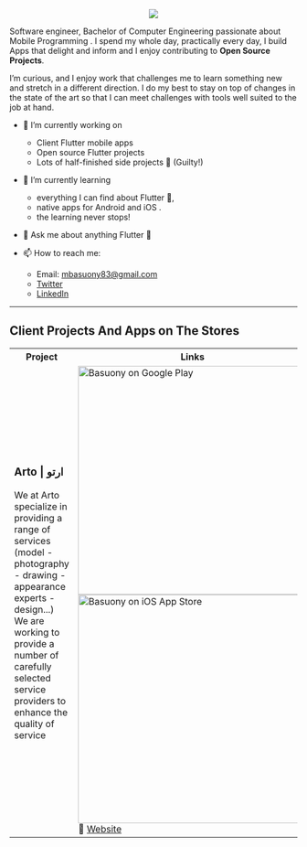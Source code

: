 <p align="center">
  <a href="https://git.io/typing-svg"><img src="https://readme-typing-svg.demolab.com/?lines=This+image+is+center-aligned&font=Fira%20Code&center=true&width=380&height=50](https://readme-typing-svg.herokuapp.com?size=30&background=45E5FF00&center=true&vCenter=true&lines=%F0%9F%91%8B%F0%9F%8F%BC+Hi+there!+I'm+Roaa](https://readme-typing-svg.demolab.com?font=Fira+Code&size=25&pause=1000&color=00B300&width=435&lines=%F0%9F%91%8B%F0%9F%8F%BC+Hi+there!+I'm+Basuony"/></a>
</p>

 Software engineer, Bachelor of Computer Engineering passionate about Mobile Programming .
 I spend my whole day, practically every day,  I build Apps that   delight and inform and I enjoy contributing to **Open Source Projects**. 
 
 I’m curious, and I enjoy work that challenges me to learn something new and stretch in a different direction.
 I do my best to stay on top of changes in   the state of the art so that I can meet challenges with tools well suited to the job at hand.
 
 * 🔭 I’m currently working on 
   - Client Flutter mobile apps 
   - Open source Flutter projects 
   - Lots of half-finished side projects 👀 (Guilty!)
  
* 🌱 I’m currently learning 
   - everything I can find about Flutter 💙,
   - native apps for Android and iOS .
   -  the learning never stops!
   
* 💬 Ask me about anything Flutter 💙
* 📫 How to reach me:
  * Email: mbasuony83@gmail.com
  * [Twitter](https://twitter.com/mbasuony83)
  * [LinkedIn](https://linkedin.com/in/mahmoud-basuony83-a2b30214a)


---

## Client Projects And Apps on The Stores

<table>
	<tbody width="100%">
	<tr>
		<th>Project</th>	
		<th>Links</th>
	</tr>
  <!-- 📱📱📱📱📱📱📱📱📱📱📱📱📱📱📱📱📱📱📱📱📱📱📱📱📱📱📱📱📱 1RW 1FProject 📱📱📱📱📱📱📱📱📱📱📱📱📱📱📱📱📱📱📱📱📱📱📱📱📱📱📱📱📱-->
	<tr>
     <!-- 🌍🌍🌍🌍🌍🌍🌍🌍🌍🌍🌍🌍🌍🌍🌍🌍🌍🌍 Description 🌍🌍🌍🌍🌍🌍🌍🌍🌍🌍🌍🌍🌍🌍🌍🌍 -->
		<td>
			<h3>Arto | ارت‪و‬</h3>
			<p>We at Arto specialize in providing a range of services (model - photography - drawing - appearance experts - design...)
         We are working to provide a number of carefully selected service providers to enhance the quality of service
                      <!--  <a href="https://arto.sa">Arto</a></p> -->
                      <!-- 			<p>🗓 March 2022 - June 2022 (~4 months)</p> -->
		</td>
 <!-- 📡📡📡📡📡📡📡📡📡📡📡📡📡📡📡📡📡📡📡📡📡📡📡📡 Link Apps 📡📡📡📡📡📡📡📡📡📡📡📡📡📡📡📡📡📡📡📡📡📡📡📡 -->
 <td>
     <!-- 🌍🌍🌍🌍🌍🌍🌍🌍🌍🌍🌍🌍🌍🌍🌍🌍🌍🌍 Link Google play  🌍🌍🌍🌍🌍🌍🌍🌍🌍🌍🌍🌍🌍🌍🌍🌍🌍🌍 -->
	   <div>
	<a href="https://play.google.com/store/apps/details?id=net.smartangle.arto&hl=en&gl=US">
       <img width="400px" src="https://user-images.githubusercontent.com/50345358/161318656-3c9d06f0-8782-4d6f-9d85-af9ef0246766.png" 
       alt="Basuony on Google Play" /> </a>      
	  </div>
  <!-- 🌍🌍🌍🌍🌍🌍🌍🌍🌍🌍🌍🌍🌍🌍🌍🌍🌍🌍 Link Apple Store  🌍🌍🌍🌍🌍🌍🌍🌍🌍🌍🌍🌍🌍🌍🌍🌍🌍🌍 -->
   <div>
      <a href="https://apps.apple.com/eg/app/arto-%D8%A7%D8%B1%D8%AA%D9%88/id1608210325">
      <img width="400px" src="https://user-images.githubusercontent.com/50345358/161318659-5a9514f4-f900-455e-81e9-8c5426fd366d.svg" 
        alt="Basuony on iOS App Store" /></a>   
  </div>
 <!-- 🌍🌍🌍🌍🌍🌍🌍🌍🌍🌍🌍🌍🌍🌍🌍🌍🌍🌍 Link Website  🌍🌍🌍🌍🌍🌍🌍🌍🌍🌍🌍🌍🌍🌍🌍🌍🌍🌍 -->
   <div>
		🔗 <a href="https://arto.sa/en">Website </a>
  </div>
 
</td>
	</tbody>
</table>

